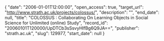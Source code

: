 {
  "date": "2006-01-01T12:00:00", 
  "open_access": true, 
  "target_url": "http://www.strath.ac.uk/projects/colossus/", 
  "description": "", 
  "end_date": null, 
  "title": "COLOSSUS : Collaborating On Learning Objects in Social Science for Unlimited (online) Study", 
  "record_id": "20060101T120000/UpDTCb3sSsvyHlfBg6Q9JA==", 
  "publisher": "strath.ac.uk", 
  "slug": 129977, 
  "start_date": null
}

